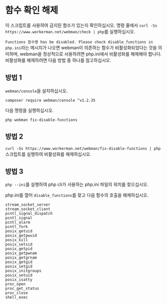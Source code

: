 # 함수 확인 해제

이 스크립트를 사용하여 금지된 함수가 있는지 확인하십시오. 명령 줄에서 `curl -Ss https://www.workerman.net/webman/check | php`를 실행하십시오.

`Functions 함수명 has be disabled. Please check disable_functions in php.ini`라는 메시지가 나오면 webman이 의존하는 함수가 비활성화되었다는 것을 의미하며, webman을 정상적으로 사용하려면 php.ini에서 비활성화를 해제해야 합니다.
비활성화를 해제하려면 다음 방법 중 하나를 참고하십시오.

## 방법 1
`webman/console`을 설치하십시오.
```
composer require webman/console ^v1.2.35
```

다음 명령을 실행하십시오.
```
php webman fix-disable-functions
```

## 방법 2

`curl -Ss https://www.workerman.net/webman/fix-disable-functions | php` 스크립트를 실행하여 비활성화를 해제하십시오.

## 방법 3

`php --ini`를 실행하여 php cli가 사용하는 php.ini 파일의 위치를 찾으십시오.

php.ini를 열어 `disable_functions`를 찾고 다음 함수의 호출을 해제하십시오.
```
stream_socket_server
stream_socket_client
pcntl_signal_dispatch
pcntl_signal
pcntl_alarm
pcntl_fork
posix_getuid
posix_getpwuid
posix_kill
posix_setsid
posix_getpid
posix_getpwnam
posix_getgrnam
posix_getgid
posix_setgid
posix_initgroups
posix_setuid
posix_isatty
proc_open
proc_get_status
proc_close
shell_exec
```
